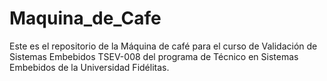 # Maquina_de_Cafe
Este es el repositorio de la Máquina de café para el curso de Validación de Sistemas Embebidos TSEV-008 del programa de Técnico en Sistemas Embebidos de la Universidad Fidélitas.
